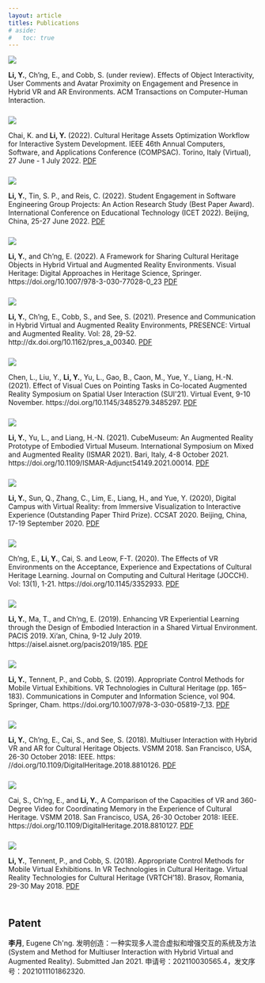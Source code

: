 ```yaml
---
layout: article
titles: Publications
# aside:
#   toc: true
---
```



<div class="item" style="padding-bottom:10px">
  <div class="item__image">
    <img class="image image--sm shadow" src="/assets/publications/publication-tochi.png"/>
  </div>
  <div class="item__content">
    <div class="item__description">
      <p><b>Li, Y.</b>, Ch’ng, E., and Cobb, S. (under review). Effects of Object Interactivity, User Comments and Avatar Proximity on Engagement and Presence in Hybrid VR and AR Environments. ACM Transactions on Computer-Human Interaction.</p>
    </div>
  </div>
</div>

<div class="item" style="padding-bottom:10px">
  <div class="item__image">
    <img class="image image--sm shadow" src="/assets/publications/publication-22-compsac.png"/>
  </div>
  <div class="item__content">
    <div class="item__description">
      <p>Chai, K. and <b>Li, Y.</b> (2022). Cultural Heritage Assets Optimization Workflow for Interactive System Development. IEEE 46th Annual Computers, Software, and Applications Conference (COMPSAC). Torino, Italy (Virtual), 27 June - 1 July 2022.
      <a class="button button--success button--pill button--xs" href="https://www.researchgate.net/publication/361522925_Cultural_Heritage_Assets_Optimization_Workflow_for_Interactive_System_Development">PDF</a>
      </p>
    </div>
  </div>
</div>

<div class="item" style="padding-bottom:10px">
  <div class="item__image">
    <img class="image image--sm shadow" src="/assets/publications/publication-22-icet.png"/>
  </div>
  <div class="item__content">
    <div class="item__description">
      <p><b>Li, Y.</b>, Tin, S. P., and Reis, C. (2022). Student Engagement in Software Engineering Group Projects: An Action Research Study (Best Paper Award). International Conference on Educational Technology (ICET 2022). Beijing, China, 25-27 June 2022. 
      <a class="button button--success button--pill button--xs" href="https://www.researchgate.net/publication/361529037_Student_Engagement_in_Software_Engineering_Group_Projects_An_Action_Research_Study">PDF</a>
      </p>
    </div>
  </div>
</div>


<div class="item" style="padding-bottom:10px">
  <div class="item__image">
    <img class="image image--sm shadow" src="/assets/publications/publication-22-bookchapter.png"/>
  </div>
  <div class="item__content">
    <div class="item__description">
      <p><b>Li, Y.</b>, and Ch’ng, E. (2022). A Framework for Sharing Cultural Heritage Objects in Hybrid Virtual and Augmented Reality Environments. Visual Heritage: Digital Approaches in Heritage Science, Springer. https://doi.org/10.1007/978-3-030-77028-0_23
      <a class="button button--success button--pill button--xs" href="https://www.researchgate.net/publication/359756173_A_Framework_for_Sharing_Cultural_Heritage_Objects_in_Hybrid_Virtual_and_Augmented_Reality_Environments">PDF</a>
      </p>
    </div>
  </div>
</div>


<div class="item" style="padding-bottom:10px">
  <div class="item__image">
    <img class="image image--sm shadow" src="/assets/publications/publication-21-presence.png"/>
  </div>
  <div class="item__content">
    <div class="item__description">
      <p><b>Li, Y.</b>, Ch’ng, E., Cobb, S., and See, S. (2021). Presence and Communication in Hybrid Virtual and Augmented Reality Environments, PRESENCE: Virtual and Augmented Reality. Vol: 28, 29-52. http://dx.doi.org/10.1162/pres_a_00340.
      <a class="button button--success button--pill button--xs" href="https://www.researchgate.net/publication/354973645_Presence_and_Communication_in_Hybrid_Virtual_and_Augmented_Reality_Environments">PDF</a>
      </p>
    </div>
  </div>
</div>

<div class="item" style="padding-bottom:10px">
  <div class="item__image">
    <img class="image image--sm shadow" src="/assets/publications/publication-21-sui.png"/>
  </div>
  <div class="item__content">
    <div class="item__description">
      <p>Chen, L., Liu, Y., <b>Li, Y.</b>, Yu, L., Gao, B., Caon, M., Yue, Y., Liang, H.-N. (2021). Effect of Visual Cues on Pointing Tasks in Co-located Augmented Reality Symposium on Spatial User Interaction (SUI'21). Virtual Event, 9-10 November. https://doi.org/10.1145/3485279.3485297.
      <a class="button button--success button--pill button--xs" href="https://www.researchgate.net/publication/356065945_Effect_of_Visual_Cues_on_Pointing_Tasks_in_Co-located_Augmented_Reality_Collaboration">PDF</a>
      </p>
    </div>
  </div>
</div>


<div class="item" style="padding-bottom:10px">
  <div class="item__image">
    <img class="image image--sm shadow" src="/assets/publications/publication-21-ismar.png"/>
  </div>
  <div class="item__content">
    <div class="item__description">
      <p><b>Li, Y.</b>, Yu, L., and Liang, H.-N. (2021). CubeMuseum: An Augmented Reality Prototype of Embodied Virtual Museum. International Symposium on Mixed and Augmented Reality (ISMAR 2021). Bari, Italy, 4-8 October 2021. https://doi.org/10.1109/ISMAR-Adjunct54149.2021.00014.
      <a class="button button--success button--pill button--xs" href="https://www.researchgate.net/publication/355042157_CubeMuseum_An_Augmented_Reality_Prototype_of_Embodied_Virtual_Museum">PDF</a>
    </p>
    </div>
  </div>
</div>


<div class="item" style="padding-bottom:10px">
  <div class="item__image">
    <img class="image image--sm shadow" src="/assets/publications/publication-20-ccsat.png"/>
  </div>
  <div class="item__content">
    <div class="item__description">
      <p><b>Li, Y.</b>, Sun, Q., Zhang, C., Lim, E., Liang, H., and Yue, Y. (2020), Digital Campus with Virtual Reality: from Immersive Visualization to Interactive Experience (Outstanding Paper Third Prize). CCSAT 2020. Beijing, China, 17-19 September 2020.
      <a class="button button--success button--pill button--xs" href="https://www.researchgate.net/publication/344780928_Digital_Campus_with_Virtual_Reality_from_Immersive_Visualization_to_Interactive_Experience">PDF</a>
      </p>
    </div>
  </div>
</div>

<div class="item" style="padding-bottom:10px">
  <div class="item__image">
    <img class="image image--sm shadow" src="/assets/publications/publication-20-jocch.png"/>
  </div>
  <div class="item__content">
    <div class="item__description">
      <p>Ch’ng, E., <b>Li, Y.</b>, Cai, S. and Leow, F-T. (2020). The Effects of VR Environments on the Acceptance, Experience and Expectations of Cultural Heritage Learning. Journal on Computing and Cultural Heritage (JOCCH). Vol: 13(1), 1-21. https://doi.org/10.1145/3352933.
      <a class="button button--success button--pill button--xs" href="https://www.researchgate.net/publication/335527826_The_Effects_of_VR_Environments_on_the_Acceptance_Experience_and_Expectations_of_Cultural_Heritage_Learning">PDF</a>
      </p>
    </div>
  </div>
</div>

<div class="item" style="padding-bottom:10px">
  <div class="item__image">
    <img class="image image--sm shadow" src="/assets/publications/publication-19-pacis.png"/>
  </div>
  <div class="item__content">
    <div class="item__description">
      <p><b>Li, Y.</b>, Ma, T., and Ch’ng, E. (2019). Enhancing VR Experiential Learning through the Design of Embodied Interaction in a Shared Virtual Environment. PACIS 2019. Xi’an, China, 9-12 July 2019. https://aisel.aisnet.org/pacis2019/185.
      <a class="button button--success button--pill button--xs" href="https://www.researchgate.net/publication/335527592_Enhancing_VR_Experiential_Learning_through_the_Design_of_Embodied_Interaction_in_a_Shared_Virtual_Environment">PDF</a>
      </p>
    </div>
  </div>
</div>

<div class="item" style="padding-bottom:10px">
  <div class="item__image">
    <img class="image image--sm shadow" src="/assets/publications/publication-19-appropriate.png"/>
  </div>
  <div class="item__content">
    <div class="item__description">
      <p><b>Li, Y.</b>, Tennent, P., and Cobb, S. (2019). Appropriate Control Methods for Mobile Virtual Exhibitions. VR Technologies in Cultural Heritage (pp. 165–183). Communications in Computer and Information Science, vol 904. Springer, Cham. https://doi.org/10.1007/978-3-030-05819-7_13.
      <a class="button button--success button--pill button--xs" href="https://www.researchgate.net/publication/329603560_Appropriate_Control_Methods_for_Mobile_Virtual_Exhibitions_First_International_Conference_VRTCH_2018_Brasov_Romania_May_29-30_2018_Revised_Selected_Papers">PDF</a>
      </p>
    </div>
  </div>
</div>

<div class="item" style="padding-bottom:10px">
  <div class="item__image">
    <img class="image image--sm shadow" src="/assets/publications/publication-18-micho.png"/>
  </div>
  <div class="item__content">
    <div class="item__description">
      <p><b>Li, Y.</b>, Ch’ng, E., Cai, S., and See, S. (2018). Multiuser Interaction with Hybrid VR and AR for Cultural Heritage Objects. VSMM 2018. San Francisco, USA, 26-30 October 2018: IEEE. https: //doi.org/10.1109/DigitalHeritage.2018.8810126.
      <a class="button button--success button--pill button--xs" href="https://www.researchgate.net/publication/326983773_Multiuser_Interaction_with_Hybrid_VR_and_AR_for_Cultural_Heritage_Objects">PDF</a>
      </p>
    </div>
  </div>
</div>

<div class="item" style="padding-bottom:10px">
  <div class="item__image">
    <img class="image image--sm shadow" src="/assets/publications/publication-18-360vr.png"/>
  </div>
  <div class="item__content">
    <div class="item__description">
      <p>Cai, S., Ch’ng, E., and <b>Li, Y.</b>, A Comparison of the Capacities of VR and 360-Degree Video for Coordinating Memory in the Experience of Cultural Heritage. VSMM 2018. San Francisco, USA, 26-30 October 2018: IEEE. https://doi.org/10.1109/DigitalHeritage.2018.8810127.
      <a class="button button--success button--pill button--xs" href="https://www.researchgate.net/publication/327592428_A_Comparison_of_the_Capacities_of_VR_and_360-Degree_Video_for_Coordinating_Memory_in_the_Experience_of_Cultural_Heritage">PDF</a>
      </p>
    </div>
  </div>
</div>

<div class="item" style="padding-bottom:10px">
  <div class="item__image">
    <img class="image image--sm shadow" src="/assets/publications/publication-18-vrtch.png"/>
  </div>
  <div class="item__content">
    <div class="item__description">
      <p><b>Li, Y.</b>, Tennent, P., and Cobb, S. (2018). Appropriate Control Methods for Mobile Virtual Exhibitions. In VR Technologies in Cultural Heritage. Virtual Reality Technologies for Cultural Heritage (VRTCH’18). Brasov, Romania, 29-30 May 2018.
      <a class="button button--success button--pill button--xs" href="https://www.researchgate.net/publication/329603560_Appropriate_Control_Methods_for_Mobile_Virtual_Exhibitions_First_International_Conference_VRTCH_2018_Brasov_Romania_May_29-30_2018_Revised_Selected_Papers">PDF</a>
      </p>
    </div>
  </div>
</div>


<!--
1. **Li Y.**, Ch’ng E., and Cobb S. (submitted). Effects of Object Interactivity, User Comments and Avatar Proximity on Engagement and Presence in Hybrid VR and AR Environments. International Journal of Human-Computer Studies.
2. **Li Y.**, Ch’ng E., Cobb S., and See S. (submitted). Presence and Communication in Hybrid Virtual and Augmented Reality Environments, PRESENCE: Virtual and Augmented Reality.
3. **Li Y.** and Ch’ng E. (accepted). Connecting Worlds: Hybrid Virtual and Augmented Reality Environment for Sharing Cultural Heritage Objects. Visual Heritage: Digital Approaches in Heritage Science, Springer.
4. **Li Y.**, Sun Q., Zhang C., Lim E., Liang H., and Yue Y. (2020), Digital Campus with Virtual Reality: from Immersive Visualization to Interactive Experience (Outstanding Paper Third Prize). In CCSAT 2020. Beijing, China, 17-19 September 2020.
5. Ch’ng E., **Li Y.**, Cai S. and Leow F-T. (2020). The Effects of VR Environments on the Acceptance, Experience and Expectations of Cultural Heritage Learning. ACM Journal on Computing and Cultural Heritage. https://doi.org/10.1145/3352933
6. **Li Y.**, Ma T., and Ch’ng E. (2019). Enhancing VR Experiential Learning through the Design of Embodied Interaction in a Shared Virtual Environment. 23rd Pacific Asia Conference on Information Systems (PACIS 2019), Xi’an, China, 9-12 July 2019. https://aisel.aisnet.org/pacis2019/185.
7. **Li Y.**, Tennent P., and Cobb S. (2019). Appropriate Control Methods for Mobile Virtual Exhibitions. In VR Technologies in Cultural Heritage (pp. 165–183). Communications in Computer and Information Science, vol 904. Springer, Cham. https://doi.org/10.1007/978-3-030-05819-7_13
8. **Li Y.**, Ch’ng E., Cai S., and See S. (2018). Multiuser Interaction with Hybrid VR and AR for Cultural Heritage Objects. In VSMM 2018, San Francisco, USA, 26-30 October 2018: IEEE. https: //doi.org/10.1109/DigitalHeritage.2018.8810126
9. Cai S., Ch’ng E., and **Li Y.** (2018). A Comparison of the Capacities of VR and 360-Degree Video for Coordinating Memory in the Experience of Cultural Heritage. In VSMM 2018, San Francisco, USA, 26-30 October 2018: IEEE. https://doi.org/10.1109/DigitalHeritage.2018.8810127
10. **Li Y.**, Tennent P., and Cobb S. (2018). Appropriate Control Methods for Mobile Virtual Exhibitions. In VR Technologies in Cultural Heritage. In Virtual Reality Technologies for Cultural Heritage (VRTCH’18). Brasov, Romania, 29-30 May 2018.
-->

## Patent
**李月**, Eugene Ch'ng. 发明创造：一种实现多人混合虚拟和增强交互的系统及方法 (System and Method for Multiuser Interaction with Hybrid Virtual and Augmented Reality). Submitted Jan 2021. 申请号：202110030565.4，发文序号：2021011101862320.